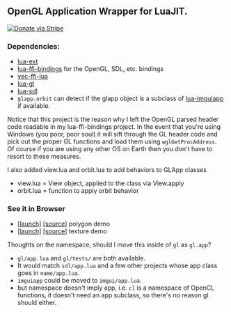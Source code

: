 ## OpenGL Application Wrapper for LuaJIT.

[![Donate via Stripe](https://img.shields.io/badge/Donate-Stripe-green.svg)](https://buy.stripe.com/00gbJZ0OdcNs9zi288)<br>

### Dependencies:

- [lua-ext](https://github.com/thenumbernine/lua-ext)
- [lua-ffi-bindings](https://github.com/thenumbernine/lua-ffi-bindings) for the OpenGL, SDL, etc. bindings
- [vec-ffi-lua](https://github.com/thenumbernine/vec-ffi-lua)
- [lua-gl](https://github.com/thenumbernine/lua-gl)
- [lua-sdl](https://github.com/thenumbernine/lua-sdl)
- `glapp.orbit` can detect if the glapp object is a subclass of [lua-imguiapp](https://github.com/thenumbernine/lua-imguiapp) if available.

Notice that this project is the reason why I left the OpenGL parsed header code readable in my lua-ffi-bindings project.
In the event that you're using Windows (you poor, poor soul) it will sift through the GL header code and pick out the proper GL functions and load them using `wglGetProcAddress`.  
Of course if you are using any other OS on Earth then you don't have to resort to these measures.

I also added view.lua and orbit.lua to add behaviors to GLApp classes
- view.lua = View object, applied to the class via View.apply
- orbit.lua = function to apply orbit behavior

### See it in Browser
-	[[launch]](https://thenumbernine.github.io/glapp/?dir=glapp/tests&file=test_es.lua)
	[[source]](https://thenumbernine.github.io/lua/glapp/tests/test_es.lua)
	polygon demo
-	[[launch]](https://thenumbernine.github.io/glapp/?dir=glapp/tests&file=test_tex.lua)
	[[source]](https://thenumbernine.github.io/lua/glapp/tests/test_tex.lua)
	texture demo

Thoughts on the namespace, should I move this inside of `gl` as `gl.app`?
- `gl/app.lua` and `gl/tests/` are both available.
- It would match `sdl/app.lua` and a few other projects whose app class goes in `name/app.lua`.
- `imguiapp` could be moved to `imgui/app.lua`.
- but namespace doesn't imply app, i.e. `cl` is a namespace of OpenCL functions, it doesn't need an app subclass, so there's no reason gl should either.
